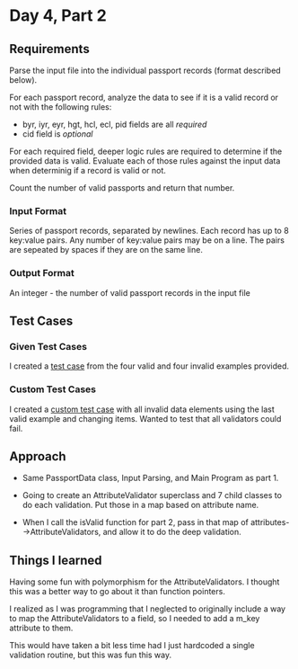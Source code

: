 # Day 4, Part 2 #

## Requirements ##

Parse the input file into the individual passport records (format described below).

For each passport record, analyze the data to see if it is a valid record or not with the following rules:
* byr, iyr, eyr, hgt, hcl, ecl, pid fields are all *required*
* cid field is *optional*

For each required field, deeper logic rules are required to determine if the provided data is valid. Evaluate each of those rules
against the input data when determinig if a record is valid or not.

Count the number of valid passports and return that number.

### Input Format ###

Series of passport records, separated by newlines.
Each record has up to 8 key:value pairs. Any number of key:value pairs may be on a line. The pairs are sepeated by spaces if they are on the same line.

### Output Format ###

An integer - the number of valid passport records in the input file

## Test Cases ##

### Given Test Cases ###

I created a [test case](../data/test_cases/day4_test2.txt) from the four valid and four invalid examples provided.

### Custom Test Cases ###

I created a [custom test case](../data/test_cases/day4_test3.txt) with all invalid data elements using the last valid example and changing items. Wanted to test that all validators could fail.

## Approach ##

* Same PassportData class, Input Parsing, and Main Program as part 1.

* Going to create an AttributeValidator superclass and 7 child classes to do each validation. Put those in a map based on attribute name.
* When I call the isValid function for part 2, pass in that map of attributes-->AttributeValidators, and allow it to do the deep validation.

## Things I learned ##

Having some fun with polymorphism for the AttributeValidators. I thought this was a better way to go about it than function pointers.

I realized as I was programming that I neglected to originally include a way to map the AttributeValidators to a field, so I needed to add a m_key attribute to them.

This would have taken a bit less time had I just hardcoded a single validation routine, but this was fun this way.


